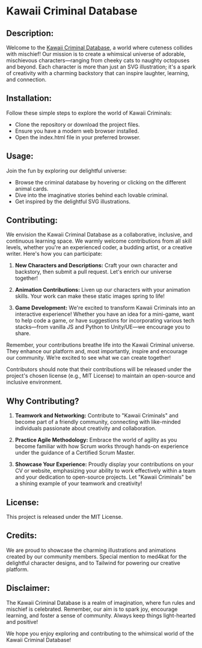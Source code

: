 # Kawaii Criminal Database

## Description:
Welcome to the [Kawaii Criminal Database](https://coda-cola.github.io/Kawai_Criminals/), a world where cuteness collides with mischief! Our mission is to create a whimsical universe of adorable, mischievous characters—ranging from cheeky cats to naughty octopuses and beyond. Each character is more than just an SVG illustration; it's a spark of creativity with a charming backstory that can inspire laughter, learning, and connection.

## Installation:
Follow these simple steps to explore the world of Kawaii Criminals:
- Clone the repository or download the project files.
- Ensure you have a modern web browser installed.
- Open the index.html file in your preferred browser.

## Usage:
Join the fun by exploring our delightful universe:
- Browse the criminal database by hovering or clicking on the different animal cards.
- Dive into the imaginative stories behind each lovable criminal.
- Get inspired by the delightful SVG illustrations.

## Contributing:
We envision the Kawaii Criminal Database as a collaborative, inclusive, and continuous learning space. We warmly welcome contributions from all skill levels, whether you're an experienced coder, a budding artist, or a creative writer. Here's how you can participate:

1. **New Characters and Descriptions:** Craft your own character and backstory, then submit a pull request. Let's enrich our universe together!

2. **Animation Contributions:** Liven up our characters with your animation skills. Your work can make these static images spring to life!

3. **Game Development:** We're excited to transform Kawaii Criminals into an interactive experience! Whether you have an idea for a mini-game, want to help code a game, or have suggestions for incorporating various tech stacks—from vanilla JS and Python to Unity/UE—we encourage you to share.

Remember, your contributions breathe life into the Kawaii Criminal universe. They enhance our platform and, most importantly, inspire and encourage our community. We’re excited to see what we can create together!

Contributors should note that their contributions will be released under the project's chosen license (e.g., MIT License) to maintain an open-source and inclusive environment.

## Why Contributing?

1. **Teamwork and Networking:** Contribute to "Kawaii Criminals" and become part of a friendly community, connecting with like-minded individuals passionate about creativity and collaboration.

2. **Practice Agile Methodology:** Embrace the world of agility as you become familiar with how Scrum works through hands-on experience under the guidance of a Certified Scrum Master. 

3. **Showcase Your Experience:** Proudly display your contributions on your CV or website, emphasizing your ability to work effectively within a team and your dedication to open-source projects. Let "Kawaii Criminals" be a shining example of your teamwork and creativity!

## License:
This project is released under the MIT License.

## Credits:
We are proud to showcase the charming illustrations and animations created by our community members. Special mention to med4kat for the delightful character designs, and to Tailwind for powering our creative platform.

## Disclaimer:
The Kawaii Criminal Database is a realm of imagination, where fun rules and mischief is celebrated. Remember, our aim is to spark joy, encourage learning, and foster a sense of community. Always keep things light-hearted and positive!

We hope you enjoy exploring and contributing to the whimsical world of the Kawaii Criminal Database!
